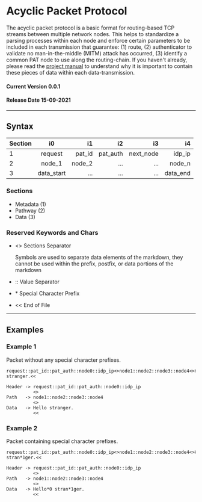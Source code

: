 # Acyclic Packet Protocol
The acyclic packet protocol is a basic format for routing-based TCP streams between multiple network nodes. This helps to standardize a parsing processes within each node and enforce certain parameters to be included in each transmission that guarantee: (1) route, (2) authenticator to validate no man-in-the-middle (MITM) attack has occurred, (3) identify a common PAT node to use along the routing-chain. If you haven't already, please read the [project manual](reference.md) to understand why it is important to contain these pieces of data within each data-transmission.

#### **Current Version** 0.0.1
#### **Release Date** 15-09-2021

---

## Syntax

| Section  | i0           | i1  | i2  | i3  | i4  |
| -------- |:-------------:| -----:| -----:| -----:| -----:|
| 1        | request | pat_id | pat_auth | next_node | idp_ip
| 2        | node_1      |   node_2 | ... | ... | node_n |
| 3        | data_start | ... | ... | ... | data_end

### Sections
+ Metadata (1)
+ Pathway (2)
+ Data (3)
### Reserved Keywords and Chars
+ <> Sections Separator

    Symbols are used to separate data elements of the markdown, they cannot be used within the prefix, postfix, or data portions of the markdown

+ :: Value Separator
+ \* Special Character Prefix
+ << End of File

---
## Examples

### Example 1
Packet without any special character prefixes.

```
request::pat_id::pat_auth::node0::idp_ip<>node1::node2::node3::node4<>Hello stranger.<<

Header -> request::pat_id::pat_auth::node0::idp_ip
          <>
Path   -> node1::node2::node3::node4
          <>
Data   -> Hello stranger.
          <<
```

### Example 2
Packet containing special character prefixes.

```
request::pat_id::pat_auth::node0::idp_ip<>node1::node2::node3::node4<>Hello*0 stran*1ger.<<

Header -> request::pat_id::pat_auth::node0::idp_ip
          <>
Path   -> node1::node2::node3::node4
          <>
Data   -> Hello*0 stran*1ger.
          <<
```

